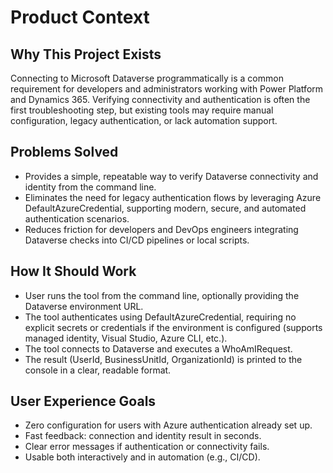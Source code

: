 # Product Context

## Why This Project Exists
Connecting to Microsoft Dataverse programmatically is a common requirement for developers and administrators working with Power Platform and Dynamics 365. Verifying connectivity and authentication is often the first troubleshooting step, but existing tools may require manual configuration, legacy authentication, or lack automation support.

## Problems Solved
- Provides a simple, repeatable way to verify Dataverse connectivity and identity from the command line.
- Eliminates the need for legacy authentication flows by leveraging Azure DefaultAzureCredential, supporting modern, secure, and automated authentication scenarios.
- Reduces friction for developers and DevOps engineers integrating Dataverse checks into CI/CD pipelines or local scripts.

## How It Should Work
- User runs the tool from the command line, optionally providing the Dataverse environment URL.
- The tool authenticates using DefaultAzureCredential, requiring no explicit secrets or credentials if the environment is configured (supports managed identity, Visual Studio, Azure CLI, etc.).
- The tool connects to Dataverse and executes a WhoAmIRequest.
- The result (UserId, BusinessUnitId, OrganizationId) is printed to the console in a clear, readable format.

## User Experience Goals
- Zero configuration for users with Azure authentication already set up.
- Fast feedback: connection and identity result in seconds.
- Clear error messages if authentication or connectivity fails.
- Usable both interactively and in automation (e.g., CI/CD).
